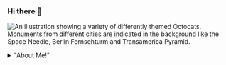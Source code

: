 ### Hi there 👋

![An illustration showing a variety of differently themed Octocats. Monuments from different cities are indicated in the background like the Space Needle, Berlin Fernsehturm and Transamerica Pyramid.](https://user-images.githubusercontent.com/3369400/133268513-5bfe2f93-4402-42c9-a403-81c9e86934b6.jpeg)

<details> 
	<summary>"About Me!"</summary>
	<br>
	<ul>
  <li>
    Hello Bugs 
  </li>
	</ul>
</details>
